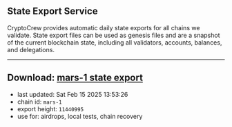 ## State Export Service
CryptoCrew provides automatic daily state exports for all chains we validate. State export files can be used as genesis files and are a snapshot of the current blockchain state, including all validators, accounts, balances, and delegations.

---
**Download: [mars-1 state export](https://ccv-s3.nbg1.your-objectstorage.com/SERVICE/mars/mars-1_export_11440995.json)**
---

- last updated: Sat Feb 15 2025 13:53:26
- chain id: `mars-1`
- export height: `11440995`
- use for: airdrops, local tests, chain recovery
